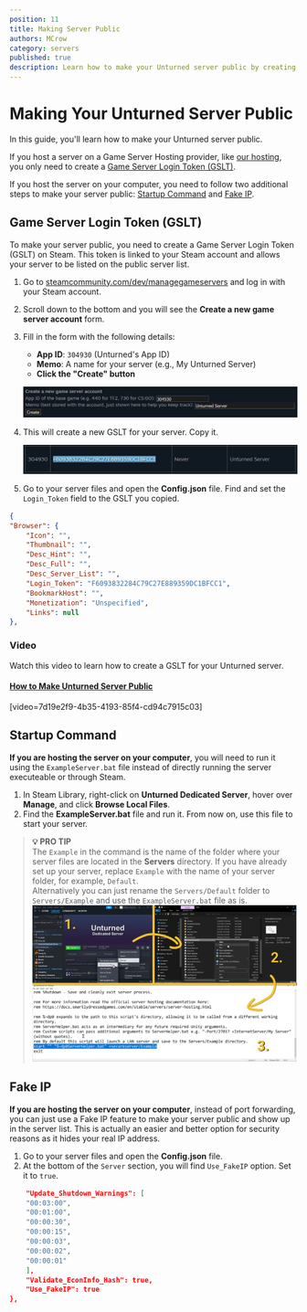 ```yaml
---
position: 11
title: Making Server Public
authors: MCrow
category: servers
published: true
description: Learn how to make your Unturned server public by creating a Game Server Login Token.
---
```


# Making Your Unturned Server Public
In this guide, you'll learn how to make your Unturned server public. 

If you host a server on a Game Server Hosting provider, like [our hosting](/hosting), you only need to create a [Game Server Login Token (GSLT)](#game-server-login-token-gslt).

If you host the server on your computer, you need to follow two additional steps to make your server public: [Startup Command](#startup-command) and [Fake IP](#fake-ip).

## Game Server Login Token (GSLT)
To make your server public, you need to create a Game Server Login Token (GSLT) on Steam. This token is linked to your Steam account and allows your server to be listed on the public server list.

1. Go to [steamcommunity.com/dev/managegameservers](https://steamcommunity.com/dev/managegameservers) and log in with your Steam account. 
2. Scroll down to the bottom and you will see the **Create a new game server account** form.
3. Fill in the form with the following details:
   - **App ID**: `304930` (Unturned's App ID)
   - **Memo**: A name for your server (e.g., My Unturned Server)
   - **Click the "Create" button**
   
    ![gslt form](assets/gslt_form.png)

4. This will create a new GSLT for your server. Copy it.  

    ![gslt created](assets/gslt_created.png)

5. Go to your server files and open the **Config.json** file. Find and set the `Login_Token` field to the GSLT you copied.
```json
{
"Browser": {
    "Icon": "",
    "Thumbnail": "",
    "Desc_Hint": "",
    "Desc_Full": "",
    "Desc_Server_List": "",
    "Login_Token": "F6093832284C79C27E889359DC1BFCC1",
    "BookmarkHost": "",
    "Monetization": "Unspecified",
    "Links": null
},
```

### Video
Watch this video to learn how to create a GSLT for your Unturned server.
#### [How to Make Unturned Server Public](https://www.youtube.com/watch?v=ck--2zWlrlw)
[video=7d19e2f9-4b35-4193-85f4-cd94c7915c03]

## Startup Command
**If you are hosting the server on your computer**, you will need to run it using the `ExampleServer.bat` file instead of directly running the server executeable or through Steam.

1. In Steam Library, right-click on **Unturned Dedicated Server**, hover over **Manage**, and click **Browse Local Files**.
2. Find the **ExampleServer.bat** file and run it. From now on, use this file to start your server.

> **💡 PRO TIP**  
> The `Example` in the command is the name of the folder where your server files are located in the **Servers** directory.
> If you have already set up your server, replace `Example` with the name of your server folder, for example, `Default`.  
> Alternatively you can just rename the `Servers/Default` folder to `Servers/Example` and use the `ExampleServer.bat` file as is.  
> ![Startup command](assets/startup_command.png)


## Fake IP
**If you are hosting the server on your computer**, instead of port forwarding, you can just use a Fake IP feature to make your server public and show up in the server list. This is actually an easier and better option for security reasons as it hides your real IP address.

1. Go to your server files and open the **Config.json** file.
2. At the bottom of the `Server` section, you will find `Use_FakeIP` option. Set it to `true`.

```json
    "Update_Shutdown_Warnings": [
    "00:03:00",
    "00:01:00",
    "00:00:30",
    "00:00:15",
    "00:00:03",
    "00:00:02",
    "00:00:01"
    ],
    "Validate_EconInfo_Hash": true,
    "Use_FakeIP": true
},
```